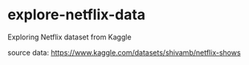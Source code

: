 # explore-netflix-data
Exploring Netflix dataset from Kaggle

source data: https://www.kaggle.com/datasets/shivamb/netflix-shows
